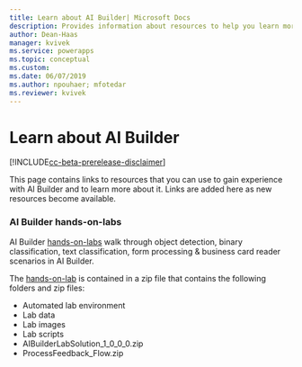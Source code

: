 ```yaml
---
title: Learn about AI Builder| Microsoft Docs
description: Provides information about resources to help you learn more about AI Builder 
author: Dean-Haas
manager: kvivek
ms.service: powerapps
ms.topic: conceptual
ms.custom: 
ms.date: 06/07/2019
ms.author: npouhaer; mfotedar
ms.reviewer: kvivek
---
```


# Learn about AI Builder

[!INCLUDE[cc-beta-prerelease-disclaimer](./includes/cc-beta-prerelease-disclaimer.md)]


This page contains links to resources that you can use to gain experience with AI Builder and to learn more about it. Links are added here as new resources become available. 

### AI Builder hands-on-labs

AI Builder [hands-on-labs](https://aka.ms/ai-builder-labs)  walk through object detection, binary classification, text classification, form processing & business card reader scenarios in AI Builder. 

The [hands-on-lab](https://aka.ms/ai-builder-labs) is contained in a zip file that contains the following folders and zip files:
- Automated lab environment
- Lab data
- Lab images
- Lab scripts
- AIBuilderLabSolution_1_0_0_0.zip
- ProcessFeedback_Flow.zip
